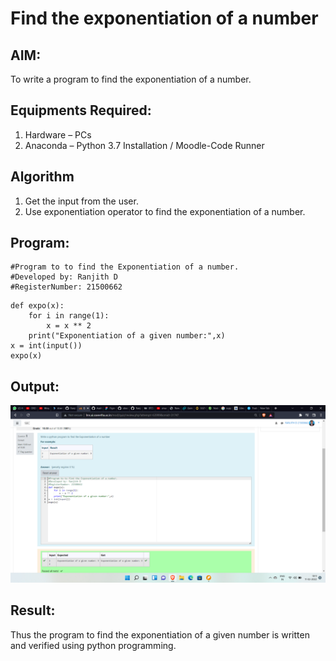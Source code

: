 # Find the exponentiation of a number

## AIM:
To write a program to find the exponentiation of a number.

## Equipments Required:
1. Hardware – PCs
2. Anaconda – Python 3.7 Installation / Moodle-Code Runner

## Algorithm
1. Get the input from the user.
2. Use exponentiation operator to find the exponentiation of a number.

## Program:
~~~
#Program to to find the Exponentiation of a number.
#Developed by: Ranjith D
#RegisterNumber: 21500662
~~~
~~~
def expo(x):
    for i in range(1):
        x = x ** 2
    print("Exponentiation of a given number:",x)
x = int(input())
expo(x)
~~~

## Output:
![exponentiation of a number](https://github.com/RanjithD18/EXPONENTIATION/blob/main/Screenshot%20(85).png)


## Result:
Thus the program to find the exponentiation of a given number is written and verified using python programming.

